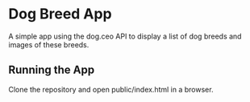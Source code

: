 # Dog Breed App
A simple app using the dog.ceo API to display a list of dog breeds and images of these breeds.

## Running the App
Clone the repository and open public/index.html in a browser.
